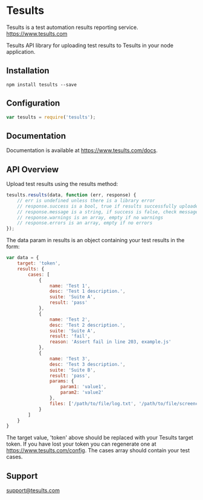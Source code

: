 # Tesults

Tesults is a test automation results reporting service. https://www.tesults.com

Tesults API library for uploading test results to Tesults in your node application.

## Installation

`npm install tesults --save`

## Configuration

 ```js
var tesults = require('tesults');
```

## Documentation

Documentation is available at https://www.tesults.com/docs.

## API Overview

Upload test results using the results method:

```js
tesults.results(data, function (err, response) {
    // err is undefined unless there is a library error
    // response.success is a bool, true if results successfully uploaded, false otherwise
    // response.message is a string, if success is false, check message to see why upload failed
    // response.warnings is an array, empty if no warnings
    // response.errors is an array, empty if no errors
});
```

The data param in results is an object containing your test results in the form:

```js
var data = {
    target: 'token',
    results: {
        cases: [
            {
                name: 'Test 1',
                desc: 'Test 1 description.',
                suite: 'Suite A',
                result: 'pass'
            },
            {
                name: 'Test 2',
                desc: 'Test 2 description.',
                suite: 'Suite A',
                result: 'fail',
                reason: 'Assert fail in line 203, example.js'
            },
            {
                name: 'Test 3',
                desc: 'Test 3 description.',
                suite: 'Suite B',
                result: 'pass',
                params: {
                    param1: 'value1',
                    param2: 'value2'
                },
                files: ['/path/to/file/log.txt', '/path/to/file/screencapture.png']
            }
        ]
    }
}
```

The target value, 'token' above should be replaced with your Tesults target token. If you have lost your token you can regenerate one at https://www.tesults.com/config. The cases array should contain your test cases.

## Support

support@tesults.com
